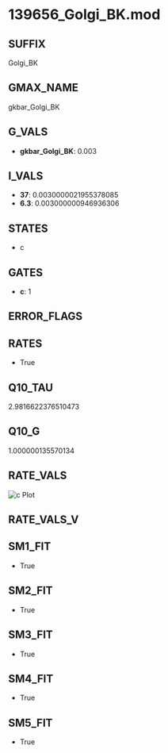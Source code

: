 # 139656_Golgi_BK.mod

## SUFFIX

Golgi_BK

## GMAX_NAME

gkbar_Golgi_BK

## G_VALS

- **gkbar_Golgi_BK**: 0.003

## I_VALS

- **37**: 0.0030000021955378085
- **6.3**: 0.003000000946936306

## STATES

- c

## GATES

- **c**: 1

## ERROR_FLAGS


## RATES

- True

## Q10_TAU

2.9816622376510473

## Q10_G

1.000000135570134

## RATE_VALS

![c Plot](/Users/pbozelos/Dropbox/icg-Chai-Panos/supermodels/output_markdown_files/KCa/139656_Golgi_BK.mod/images/c.png)

## RATE_VALS_V

## SM1_FIT

- True

## SM2_FIT

- True

## SM3_FIT

- True

## SM4_FIT

- True

## SM5_FIT

- True

